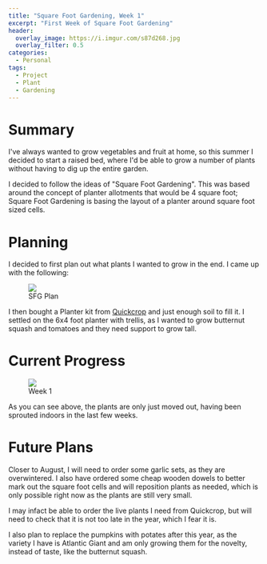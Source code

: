 ```yaml
---
title: "Square Foot Gardening, Week 1"
excerpt: "First Week of Square Foot Gardening"
header:
  overlay_image: https://i.imgur.com/s87d268.jpg
  overlay_filter: 0.5
categories:
  - Personal
tags:
  - Project
  - Plant
  - Gardening
---
```


# Summary
I've always wanted to grow vegetables and fruit at home, so this summer I decided to start a raised bed,
where I'd be able to grow a number of plants without having to dig up the entire garden.

I decided to follow the ideas of "Square Foot Gardening". This was based around the concept of planter allotments
that would be 4 square foot; Square Foot Gardening is basing the layout of a planter around square foot sized cells.

# Planning
I decided to first plan out what plants I wanted to grow in the end. I came up with the following:

<figure>
	<a href="https://i.imgur.com/1FPlRyy.png"><img src="https://i.imgur.com/1FPlRyy.png"></a>
	<figcaption>SFG Plan</figcaption>
</figure>


I then bought a Planter kit from <a href="http://quickcrop.ie/">Quickcrop</a> and just enough soil to fill it. I settled
on the 6x4 foot planter with trellis, as I wanted to grow butternut squash and tomatoes and they need support to grow tall.

# Current Progress

<figure>
	<a href="https://i.imgur.com/bbF63Nu.jpg"><img src="https://i.imgur.com/bbF63Nu.jpg"></a>
	<figcaption>Week 1</figcaption>
</figure>

As you can see above, the plants are only just moved out, having been sprouted indoors in the last few weeks.

# Future Plans

Closer to August, I will need to order some garlic sets, as they are overwintered. I also have ordered some cheap 
wooden dowels to better mark out the square foot cells and will reposition plants as needed, which is only possible
right now as the plants are still very small.

I may infact be able to order the live plants I need from Quickcrop, but will need to check that it is not too late in the year,
which I fear it is.

I also plan to replace the pumpkins with potates after this year, as the variety I have is Atlantic Giant and am only 
growing them for the novelty, instead of taste, like the butternut squash.

